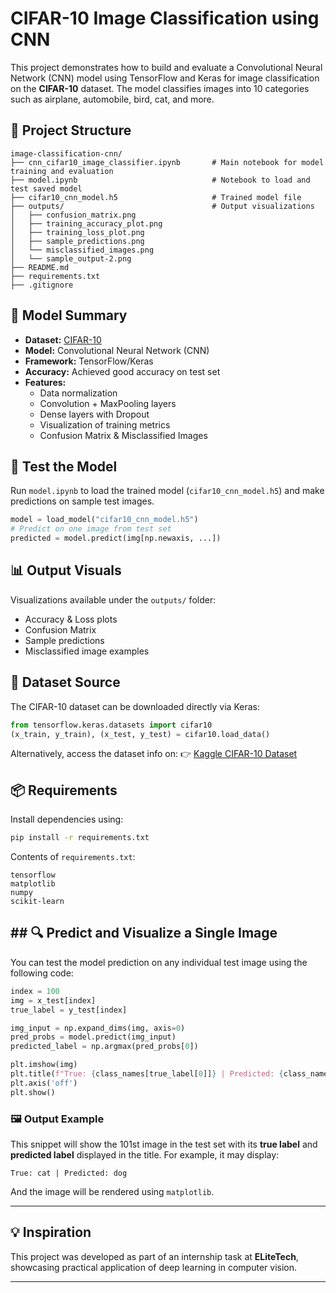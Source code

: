 # CIFAR-10 Image Classification using CNN

This project demonstrates how to build and evaluate a Convolutional Neural Network (CNN) model using TensorFlow and Keras for image classification on the **CIFAR-10** dataset. The model classifies images into 10 categories such as airplane, automobile, bird, cat, and more.

## 📁 Project Structure

```
image-classification-cnn/
├── cnn_cifar10_image_classifier.ipynb       # Main notebook for model training and evaluation
├── model.ipynb                              # Notebook to load and test saved model
├── cifar10_cnn_model.h5                     # Trained model file
├── outputs/                                 # Output visualizations
│   ├── confusion_matrix.png
│   ├── training_accuracy_plot.png
│   ├── training_loss_plot.png
│   ├── sample_predictions.png
│   └── misclassified_images.png
│   └── sample_output-2.png
├── README.md
├── requirements.txt
├── .gitignore
```

## 🚀 Model Summary

- **Dataset:** [CIFAR-10](https://www.cs.toronto.edu/~kriz/cifar.html)
- **Model:** Convolutional Neural Network (CNN)
- **Framework:** TensorFlow/Keras
- **Accuracy:** Achieved good accuracy on test set
- **Features:** 
  - Data normalization
  - Convolution + MaxPooling layers
  - Dense layers with Dropout
  - Visualization of training metrics
  - Confusion Matrix & Misclassified Images

## 🧪 Test the Model

Run `model.ipynb` to load the trained model (`cifar10_cnn_model.h5`) and make predictions on sample test images.

```python
model = load_model("cifar10_cnn_model.h5")
# Predict on one image from test set
predicted = model.predict(img[np.newaxis, ...])
```

## 📊 Output Visuals

Visualizations available under the `outputs/` folder:
- Accuracy & Loss plots
- Confusion Matrix
- Sample predictions
- Misclassified image examples

## 🔗 Dataset Source

The CIFAR-10 dataset can be downloaded directly via Keras:
```python
from tensorflow.keras.datasets import cifar10
(x_train, y_train), (x_test, y_test) = cifar10.load_data()
```

Alternatively, access the dataset info on:
👉 [Kaggle CIFAR-10 Dataset](https://www.kaggle.com/datasets/krishnaChaurasia/cifar-10)

## 📦 Requirements

Install dependencies using:
```bash
pip install -r requirements.txt
```

Contents of `requirements.txt`:
```
tensorflow
matplotlib
numpy
scikit-learn
```


## ## 🔍 Predict and Visualize a Single Image

You can test the model prediction on any individual test image using the following code:

```python
index = 100
img = x_test[index]
true_label = y_test[index]

img_input = np.expand_dims(img, axis=0)
pred_probs = model.predict(img_input)
predicted_label = np.argmax(pred_probs[0])

plt.imshow(img)
plt.title(f"True: {class_names[true_label[0]]} | Predicted: {class_names[predicted_label]}")
plt.axis('off')
plt.show()
```

### 🖼️ Output Example

This snippet will show the 101st image in the test set with its **true label** and **predicted label** displayed in the title. For example, it may display:

```
True: cat | Predicted: dog
```

And the image will be rendered using `matplotlib`.

---

## 💡 Inspiration

This project was developed as part of an internship task at **ELiteTech**, showcasing practical application of deep learning in computer vision.

---



